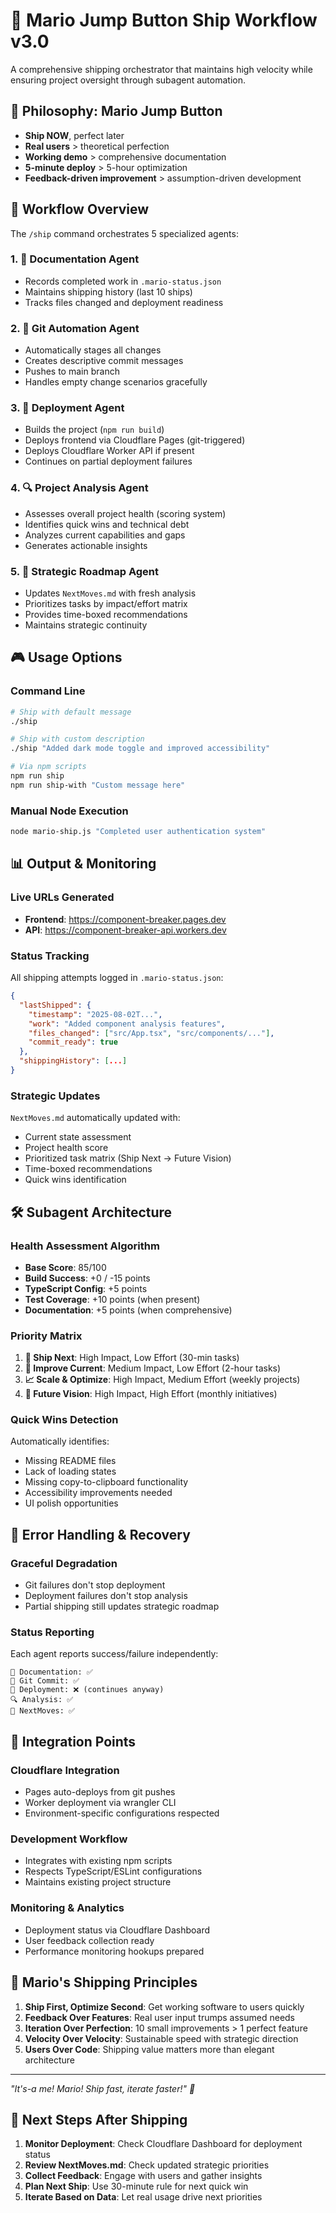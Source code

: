 # 🍄 Mario Jump Button Ship Workflow v3.0

A comprehensive shipping orchestrator that maintains high velocity while ensuring project oversight through subagent automation.

## 🎯 Philosophy: Mario Jump Button

- **Ship NOW**, perfect later
- **Real users** > theoretical perfection  
- **Working demo** > comprehensive documentation
- **5-minute deploy** > 5-hour optimization
- **Feedback-driven improvement** > assumption-driven development

## 🚀 Workflow Overview

The `/ship` command orchestrates 5 specialized agents:

### 1. 📝 Documentation Agent
- Records completed work in `.mario-status.json`
- Maintains shipping history (last 10 ships)
- Tracks files changed and deployment readiness

### 2. 🚀 Git Automation Agent  
- Automatically stages all changes
- Creates descriptive commit messages
- Pushes to main branch
- Handles empty change scenarios gracefully

### 3. 🚢 Deployment Agent
- Builds the project (`npm run build`)
- Deploys frontend via Cloudflare Pages (git-triggered)
- Deploys Cloudflare Worker API if present
- Continues on partial deployment failures

### 4. 🔍 Project Analysis Agent
- Assesses overall project health (scoring system)
- Identifies quick wins and technical debt
- Analyzes current capabilities and gaps
- Generates actionable insights

### 5. 🎯 Strategic Roadmap Agent
- Updates `NextMoves.md` with fresh analysis
- Prioritizes tasks by impact/effort matrix
- Provides time-boxed recommendations
- Maintains strategic continuity

## 🎮 Usage Options

### Command Line
```bash
# Ship with default message
./ship

# Ship with custom description
./ship "Added dark mode toggle and improved accessibility"

# Via npm scripts
npm run ship
npm run ship-with "Custom message here"
```

### Manual Node Execution
```bash
node mario-ship.js "Completed user authentication system"
```

## 📊 Output & Monitoring

### Live URLs Generated
- **Frontend**: https://component-breaker.pages.dev
- **API**: https://component-breaker-api.workers.dev

### Status Tracking
All shipping attempts logged in `.mario-status.json`:
```json
{
  "lastShipped": {
    "timestamp": "2025-08-02T...",
    "work": "Added component analysis features",
    "files_changed": ["src/App.tsx", "src/components/..."],
    "commit_ready": true
  },
  "shippingHistory": [...]
}
```

### Strategic Updates
`NextMoves.md` automatically updated with:
- Current state assessment
- Project health score
- Prioritized task matrix (Ship Next → Future Vision)
- Time-boxed recommendations
- Quick wins identification

## 🛠️ Subagent Architecture

### Health Assessment Algorithm
- **Base Score**: 85/100
- **Build Success**: +0 / -15 points
- **TypeScript Config**: +5 points
- **Test Coverage**: +10 points (when present)
- **Documentation**: +5 points (when comprehensive)

### Priority Matrix
1. **🚀 Ship Next**: High Impact, Low Effort (30-min tasks)
2. **🔧 Improve Current**: Medium Impact, Low Effort (2-hour tasks)  
3. **📈 Scale & Optimize**: High Impact, Medium Effort (weekly projects)
4. **🎯 Future Vision**: High Impact, High Effort (monthly initiatives)

### Quick Wins Detection
Automatically identifies:
- Missing README files
- Lack of loading states
- Missing copy-to-clipboard functionality
- Accessibility improvements needed
- UI polish opportunities

## 🔧 Error Handling & Recovery

### Graceful Degradation
- Git failures don't stop deployment
- Deployment failures don't stop analysis
- Partial shipping still updates strategic roadmap

### Status Reporting
Each agent reports success/failure independently:
```
📝 Documentation: ✅
🚀 Git Commit: ✅
🚢 Deployment: ❌ (continues anyway)
🔍 Analysis: ✅
🎯 NextMoves: ✅
```

## 🎯 Integration Points

### Cloudflare Integration
- Pages auto-deploys from git pushes
- Worker deployment via wrangler CLI
- Environment-specific configurations respected

### Development Workflow
- Integrates with existing npm scripts
- Respects TypeScript/ESLint configurations
- Maintains existing project structure

### Monitoring & Analytics
- Deployment status via Cloudflare Dashboard
- User feedback collection ready
- Performance monitoring hookups prepared

## 🍄 Mario's Shipping Principles

1. **Ship First, Optimize Second**: Get working software to users quickly
2. **Feedback Over Features**: Real user input trumps assumed needs
3. **Iteration Over Perfection**: 10 small improvements > 1 perfect feature
4. **Velocity Over Velocity**: Sustainable speed with strategic direction
5. **Users Over Code**: Shipping value matters more than elegant architecture

---

*"It's-a me! Mario! Ship fast, iterate faster!" 🍄*

## 🚀 Next Steps After Shipping

1. **Monitor Deployment**: Check Cloudflare Dashboard for deployment status
2. **Review NextMoves.md**: Check updated strategic priorities  
3. **Collect Feedback**: Engage with users and gather insights
4. **Plan Next Ship**: Use 30-minute rule for next quick win
5. **Iterate Based on Data**: Let real usage drive next priorities
